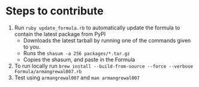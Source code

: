 # Steps to contribute

1. Run `ruby update_formula.rb` to automatically update the formula to contain the latest package from PyPI
    - Downloads the latest tarball by running one of the commands given to you.
    - Runs the `shasum -a 256 packages/*.tar.gz`
    - Copies the shasum, and paste in the Formula
2. To run locally run `brew install --build-from-source --force --verbose Formula/armangrewal007.rb`
3. Test using `armangrewal007` and `man armangrewal007`
  
